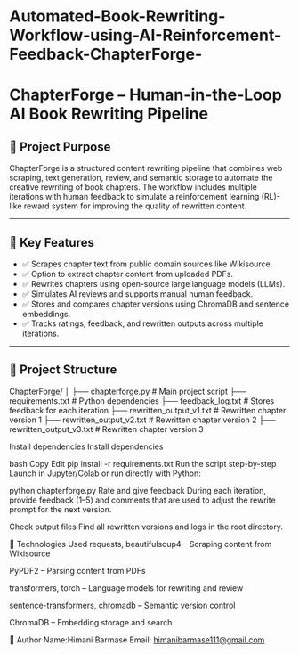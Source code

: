 # Automated-Book-Rewriting-Workflow-using-AI-Reinforcement-Feedback-ChapterForge-

# ChapterForge – Human-in-the-Loop AI Book Rewriting Pipeline

## 📘 Project Purpose

ChapterForge is a structured content rewriting pipeline that combines web scraping, text generation, review, and semantic storage to automate the creative rewriting of book chapters. The workflow includes multiple iterations with human feedback to simulate a reinforcement learning (RL)-like reward system for improving the quality of rewritten content.

---
## 🔧 Key Features

- ✅ Scrapes chapter text from public domain sources like Wikisource.
- ✅ Option to extract chapter content from uploaded PDFs.
- ✅ Rewrites chapters using open-source large language models (LLMs).
- ✅ Simulates AI reviews and supports manual human feedback.
- ✅ Stores and compares chapter versions using ChromaDB and sentence embeddings.
- ✅ Tracks ratings, feedback, and rewritten outputs across multiple iterations.

---

## 📂 Project Structure

ChapterForge/
│
├── chapterforge.py # Main project script
├── requirements.txt # Python dependencies
├── feedback_log.txt # Stores feedback for each iteration
├── rewritten_output_v1.txt # Rewritten chapter version 1
├── rewritten_output_v2.txt # Rewritten chapter version 2
├── rewritten_output_v3.txt # Rewritten chapter version 3

Install dependencies
Install dependencies

bash
Copy
Edit
pip install -r requirements.txt
Run the script step-by-step
Launch in Jupyter/Colab or run directly with Python:


python chapterforge.py
Rate and give feedback
During each iteration, provide feedback (1–5) and comments that are used to adjust the rewrite prompt for the next version.

Check output files
Find all rewritten versions and logs in the root directory.

🧠 Technologies Used
requests, beautifulsoup4 – Scraping content from Wikisource

PyPDF2 – Parsing content from PDFs

transformers, torch – Language models for rewriting and review

sentence-transformers, chromadb – Semantic version control

ChromaDB – Embedding storage and search



 🙋 Author
Name:Himani Barmase
Email: himanibarmase111@gmail.com
